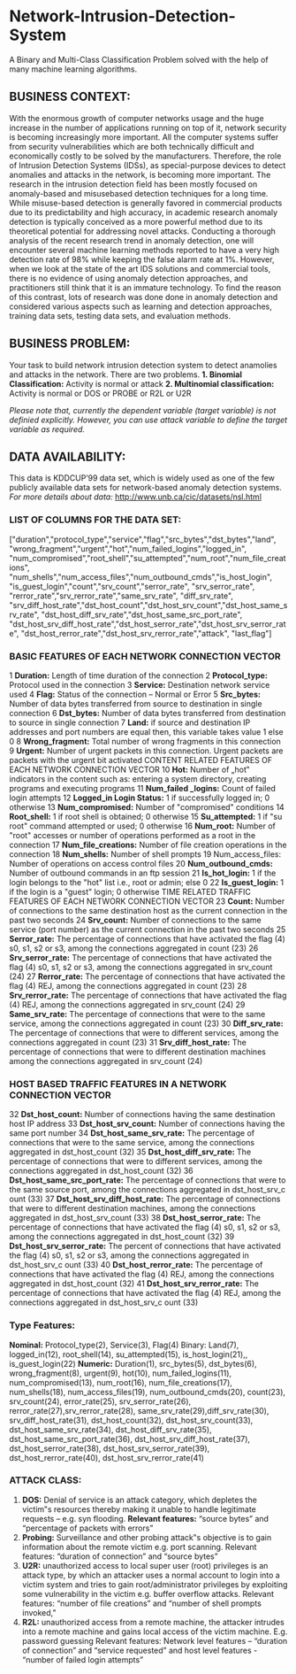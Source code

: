 # Network-Intrusion-Detection-System
A Binary and Multi-Class Classification Problem solved with the help of many machine learning algorithms.

## BUSINESS CONTEXT:
  With the enormous growth of computer networks usage and the huge increase in the number of applications running on top of it, network security is becoming increasingly more important. All the computer systems suffer from security vulnerabilities which are both technically difficult and economically costly to be solved by the manufacturers. Therefore, the role of Intrusion Detection Systems (IDSs), as special-purpose devices to detect anomalies and attacks in the network, is becoming more important. The research in the intrusion detection field has been mostly focused on anomaly-based and misusebased detection techniques for a long time. While misuse-based detection is generally favored in commercial products due to its predictability and high accuracy, in academic research anomaly detection is typically conceived as a more powerful method due to its theoretical potential for addressing novel attacks. Conducting a thorough analysis of the recent research trend in anomaly detection, one will encounter several machine learning methods reported to have a very high detection rate of 98% while keeping the false alarm rate at 1%. However, when we look at the state of the art IDS solutions and commercial tools, there is no evidence of using anomaly detection approaches, and practitioners still think that it is an immature technology. To find the reason of this contrast, lots of research was done done in anomaly detection and considered various aspects such as learning and detection approaches, training data sets, testing data sets, and evaluation methods.
  
## BUSINESS PROBLEM:
  Your task to build network intrusion detection system to detect anamolies and attacks in the network. There are two problems.
  **1. Binomial Classification:** Activity is normal or attack
  **2. Multinomial classification:** Activity is normal or DOS or PROBE or R2L or U2R 
  
  *Please note that, currently the dependent variable (target variable) is not definied explicitly. However, you can use attack variable to define the target variable as required.* 
 
## DATA AVAILABILITY:
  This data is KDDCUP’99 data set, which is widely used as one of the few publicly available data sets for network-based anomaly detection systems.
 *For more details about data:* http://www.unb.ca/cic/datasets/nsl.html 
 
  ### LIST OF COLUMNS FOR THE DATA SET:
  ["duration","protocol_type","service","flag","src_bytes","dst_bytes","land", "wrong_fragment","urgent","hot","num_failed_logins","logged_in", "num_compromised","root_shell","su_attempted","num_root","num_file_creations", "num_shells","num_access_files","num_outbound_cmds","is_host_login", "is_guest_login","count","srv_count","serror_rate", "srv_serror_rate", "rerror_rate","srv_rerror_rate","same_srv_rate", "diff_srv_rate",
"srv_diff_host_rate","dst_host_count","dst_host_srv_count","dst_host_same_srv_rate", "dst_host_diff_srv_rate","dst_host_same_src_port_rate", "dst_host_srv_diff_host_rate","dst_host_serror_rate","dst_host_srv_serror_rate", "dst_host_rerror_rate","dst_host_srv_rerror_rate","attack", "last_flag"]

### BASIC FEATURES OF EACH NETWORK CONNECTION VECTOR
1 **Duration:** Length of time duration of the connection
2 **Protocol_type:** Protocol used in the connection 
3 **Service:** Destination network service used 
4 **Flag:** Status of the connection – Normal or Error 
5 **Src_bytes:** Number of data bytes transferred from source to destination in single connection 
6 **Dst_bytes:** Number of data bytes transferred from destination to source in single connection 
7 **Land:** if source and destination IP addresses and port numbers are equal then, this variable takes value 1 else 0 
8 **Wrong_fragment:** Total number of wrong fragments in this connection 
9 **Urgent:** Number of urgent packets in this connection. Urgent packets are packets with the urgent bit activated CONTENT RELATED FEATURES OF EACH NETWORK CONNECTION VECTOR 
10 **Hot:** Number of „hot‟ indicators in the content such as: entering a system directory, creating programs and executing programs 
11 **Num_failed _logins:** Count of failed login attempts 
12 **Logged_in Login Status:** 1 if successfully logged in; 0 otherwise 
13 **Num_compromised:** Number of "compromised" conditions 
14 **Root_shell:** 1 if root shell is obtained; 0 otherwise 
15 **Su_attempted:** 1 if "su root" command attempted or used; 0 otherwise 
16 **Num_root:** Number of "root" accesses or number of operations performed as a root in the connection 
17 **Num_file_creations:** Number of file creation operations in the connection 
18 **Num_shells:** Number of shell prompts 19 Num_access_files: Number of operations on access control files 
20 **Num_outbound_cmds:** Number of outbound commands in an ftp session 
21 **Is_hot_login:** 1 if the login belongs to the "hot" list i.e., root or admin; else 0 
22 **Is_guest_login:** 1 if the login is a "guest" login; 0 otherwise TIME RELATED TRAFFIC FEATURES OF EACH NETWORK CONNECTION VECTOR 
23 **Count:** Number of connections to the same destination host as the current connection in the past two seconds 
24 **Srv_count:** Number of connections to the same service (port number) as the current connection in the past two seconds 
25 **Serror_rate:** The percentage of connections that have activated the flag (4) s0, s1, s2 or s3, among the connections aggregated in count (23) 
26 **Srv_serror_rate:** The percentage of connections that have activated the flag (4) s0, s1, s2 or s3, among the connections aggregated in srv_count (24) 
27 **Rerror_rate:** The percentage of connections that have activated the flag (4) REJ, among the connections aggregated in count (23) 
28 **Srv_rerror_rate:** The percentage of connections that have activated the flag (4) REJ, among the connections aggregated in srv_count (24) 
29 **Same_srv_rate:** The percentage of connections that were to the same service, among the connections aggregated in count (23) 
30 **Diff_srv_rate:** The percentage of connections that were to different services, among the connections aggregated in count (23)
31 **Srv_diff_host_rate:** The percentage of connections that were to different destination machines among the connections aggregated in srv_count (24) 

### HOST BASED TRAFFIC FEATURES IN A NETWORK CONNECTION VECTOR 
32 **Dst_host_count:** Number of connections having the same destination host IP address 
33 **Dst_host_srv_count:** Number of connections having the same port number 
34 **Dst_host_same_srv_rate:** The percentage of connections that were to the same service, among the connections aggregated in dst_host_count (32) 
35 **Dst_host_diff_srv_rate:** The percentage of connections that were to different services, among the connections aggregated in dst_host_count (32) 
36 **Dst_host_same_src_port_rate:** The percentage of connections that were to the same source port, among the connections aggregated in dst_host_srv_c ount (33) 
37 **Dst_host_srv_diff_host_rate:** The percentage of connections that were to different destination machines, among the connections aggregated in dst_host_srv_count (33) 
38 **Dst_host_serror_rate:** The percentage of connections that have activated the flag (4) s0, s1, s2 or s3, among the connections aggregated in dst_host_count (32) 
39 **Dst_host_srv_serror_rate:** The percent of connections that have activated the flag (4) s0, s1, s2 or s3, among the connections aggregated in dst_host_srv_c ount (33) 
40 **Dst_host_rerror_rate:** The percentage of connections that have activated the flag (4) REJ, among the connections aggregated in dst_host_count (32) 
41 **Dst_host_srv_rerror_rate:** The percentage of connections that have activated the flag (4) REJ, among the connections aggregated in dst_host_srv_c ount (33) 

### Type Features: 
**Nominal:** Protocol_type(2), Service(3), Flag(4) Binary: Land(7), logged_in(12), root_shell(14), su_attempted(15), is_host_login(21),, is_guest_login(22) 
**Numeric:** Duration(1), src_bytes(5), dst_bytes(6), wrong_fragment(8), urgent(9), hot(10), num_failed_logins(11), num_compromised(13), num_root(16), num_file_creations(17), num_shells(18), num_access_files(19), num_outbound_cmds(20), count(23), srv_count(24), error_rate(25), srv_serror_rate(26), rerror_rate(27),srv_rerror_rate(28), same_srv_rate(29),diff_srv_rate(30), srv_diff_host_rate(31), dst_host_count(32), dst_host_srv_count(33), dst_host_same_srv_rate(34), dst_host_diff_srv_rate(35), dst_host_same_src_port_rate(36), dst_host_srv_diff_host_rate(37), dst_host_serror_rate(38), dst_host_srv_serror_rate(39), dst_host_rerror_rate(40), dst_host_srv_rerror_rate(41) 

### ATTACK CLASS:
1.  **DOS:** Denial of service is an attack category, which depletes the victim‟s resources thereby making it unable to handle legitimate requests – e.g. syn flooding. 
      **Relevant features:** “source bytes” and “percentage of packets with errors”
3.  **Probing:** Surveillance and other probing attack‟s objective is to gain information about the remote victim e.g. port scanning. Relevant features: “duration of connection” and “source bytes” 
4.  **U2R:** unauthorized access to local super user (root) privileges is an attack type, by which an attacker uses a normal account to login into a victim system and tries to gain root/administrator privileges by exploiting some vulnerability in the victim e.g. buffer overflow attacks. Relevant features: “number of file creations” and “number of shell prompts invoked,” 
5.  **R2L:** unauthorized access from a remote machine, the attacker intrudes into a remote machine and gains local access of the victim machine. E.g. password guessing Relevant features: Network level features – “duration of connection” and “service requested” and host level features - “number of failed login attempts”
